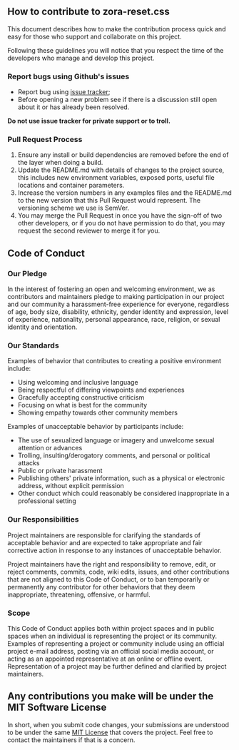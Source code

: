 ## How to contribute to zora-reset.css
This document describes how to make the contribution process quick and easy for those who support and collaborate on this project.

Following these guidelines you will notice that you respect the time of the developers who manage and develop this project.

### Report bugs using Github's issues
- Report bug using [issue tracker](https://github.com/IsibisiDev/zora-reset.css/issues/new?template=bug_report.md);
- Before opening a new problem see if there is a discussion still open about it or has already been resolved.

**Do not use issue tracker for private support or to troll.**

### Pull Request Process
1. Ensure any install or build dependencies are removed before the end of the layer when doing a build.
2. Update the README.md with details of changes to the project source, this includes new environment variables, exposed ports, useful file locations and container parameters.
3. Increase the version numbers in any examples files and the README.md to the new version that this Pull Request would represent. The versioning scheme we use is SemVer.
4. You may merge the Pull Request in once you have the sign-off of two other developers, or if you do not have permission to do that, you may request the second reviewer to merge it for you.

## Code of Conduct

### Our Pledge

In the interest of fostering an open and welcoming environment, we as
contributors and maintainers pledge to making participation in our project and
our community a harassment-free experience for everyone, regardless of age, body
size, disability, ethnicity, gender identity and expression, level of experience,
nationality, personal appearance, race, religion, or sexual identity and
orientation.

### Our Standards

Examples of behavior that contributes to creating a positive environment
include:

* Using welcoming and inclusive language
* Being respectful of differing viewpoints and experiences
* Gracefully accepting constructive criticism
* Focusing on what is best for the community
* Showing empathy towards other community members

Examples of unacceptable behavior by participants include:

* The use of sexualized language or imagery and unwelcome sexual attention or
advances
* Trolling, insulting/derogatory comments, and personal or political attacks
* Public or private harassment
* Publishing others' private information, such as a physical or electronic
  address, without explicit permission
* Other conduct which could reasonably be considered inappropriate in a
  professional setting

### Our Responsibilities

Project maintainers are responsible for clarifying the standards of acceptable
behavior and are expected to take appropriate and fair corrective action in
response to any instances of unacceptable behavior.

Project maintainers have the right and responsibility to remove, edit, or
reject comments, commits, code, wiki edits, issues, and other contributions
that are not aligned to this Code of Conduct, or to ban temporarily or
permanently any contributor for other behaviors that they deem inappropriate,
threatening, offensive, or harmful.

### Scope

This Code of Conduct applies both within project spaces and in public spaces
when an individual is representing the project or its community. Examples of
representing a project or community include using an official project e-mail
address, posting via an official social media account, or acting as an appointed
representative at an online or offline event. Representation of a project may be
further defined and clarified by project maintainers.

## Any contributions you make will be under the MIT Software License
In short, when you submit code changes, your submissions are understood to be under the same [MIT License](https://github.com/IsibisiDev/zora-reset.css/blob/master/LICENSE) that covers the project. Feel free to contact the maintainers if that is a concern.
